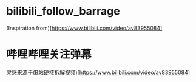 # bilibili_follow_barrage
(Inspiration from)[https://www.bilibili.com/video/av83955084]

# 哔哩哔哩关注弹幕
灵感来源于(B站硬核拆解视频)[https://www.bilibili.com/video/av83955084]
